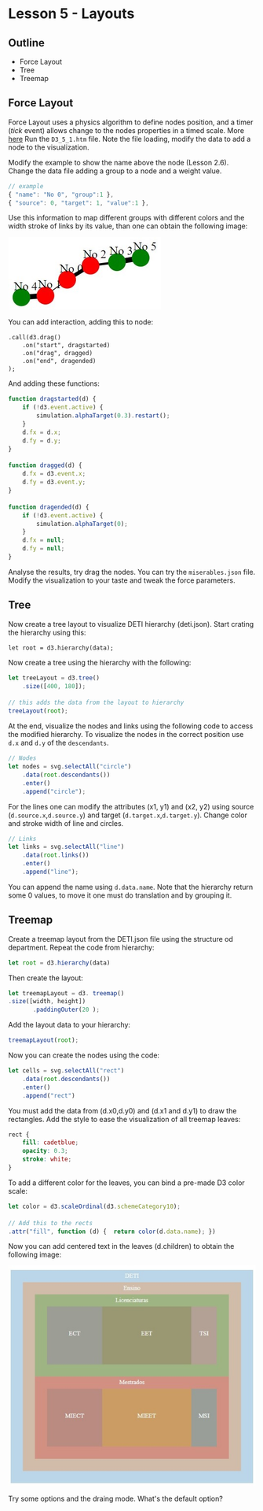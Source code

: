 # Lesson 5 - Layouts

## Outline
* Force Layout
* Tree
* Treemap


## Force Layout

Force Layout uses a physics algorithm to define nodes position, and a timer (_tick_ event) allows change to the nodes properties in a timed scale. More [here](http://d3indepth.com/force-layout/)
Run the `D3_5_1.htm` file. Note the file loading, modify the data to add a node to the visualization.

Modify the example to show the name above the node (Lesson 2.6). Change the data file adding a group to a node and a weight value.

``` javascript
// example
{ "name": "No 0", "group":1 },
{ "source": 0, "target": 1, "value":1 },
```
Use this information to map different groups  with different colors and the width stroke of links by its value, than one can obtain the following image:

![Force direceted graph](./forcelayout.jpg)

You can add interaction, adding this to node:
```
.call(d3.drag()
    .on("start", dragstarted)
    .on("drag", dragged)
    .on("end", dragended)
);
```

And adding these functions:
``` javascript
function dragstarted(d) {
    if (!d3.event.active) {
        simulation.alphaTarget(0.3).restart();
    }
    d.fx = d.x;
    d.fy = d.y;
}

function dragged(d) {
    d.fx = d3.event.x;
    d.fy = d3.event.y;
}

function dragended(d) {
    if (!d3.event.active) {
        simulation.alphaTarget(0);
    }
    d.fx = null;
    d.fy = null;
}
```
Analyse the results, try drag the nodes. You can try the `miserables.json` file. Modify the visualization to your taste and tweak the force parameters.

## Tree
Now create a tree layout to visualize DETI hierarchy (deti.json). Start crating the hierarchy using this:
``` javascriptt
let root = d3.hierarchy(data);
```

Now create a tree using the hierarchy with the following:
``` javascript
let treeLayout = d3.tree()
    .size([400, 180]);

// this adds the data from the layout to hierarchy
treeLayout(root);
```

At the end, visualize the nodes and links using the following code to access the modified hierarchy. To visualize the nodes in the correct position use `d.x` and `d.y` of the `descendants`.

``` javascript
// Nodes
let nodes = svg.selectAll("circle")
    .data(root.descendants())
    .enter()
    .append("circle");
```
For the lines one can modify the attributes (x1, y1) and (x2, y2) using source (`d.source.x`,`d.source.y`) and target (`d.target.x`,`d.target.y`). Change color and stroke width of line and circles.
``` javascript
// Links
let links = svg.selectAll("line")
    .data(root.links())
    .enter()
    .append("line");
``` 
You can append the name using `d.data.name`. Note that the hierarchy return some 0 values, to move it one must do translation and by grouping it. 

## Treemap
Create a treemap layout from the DETI.json file using the structure od department. Repeat the code from hierarchy:
``` javascript
let root = d3.hierarchy(data)
```
Then create the layout:
``` javascript
let treemapLayout = d3. treemap()
.size([width, height])
       .paddingOuter(20 );
```
Add the layout data to your hierarchy:
``` javascript
treemapLayout(root);
```
Now you can create the nodes using the code:
``` javascript
let cells = svg.selectAll("rect")
    .data(root.descendants())
    .enter()
    .append("rect")
```
You must add the data from (d.x0,d.y0) and (d.x1 and d.y1) to draw the rectangles. Add the style to ease the visualization of all treemap leaves:
``` css
rect {
    fill: cadetblue;
    opacity: 0.3;
    stroke: white;
}
```
To add a different color for the leaves, you can bind a pre-made D3 color scale:
``` javascript
let color = d3.scaleOrdinal(d3.schemeCategory10);

// Add this to the rects
.attr("fill", function (d) {  return color(d.data.name); })
``` 
Now you can add centered text in the leaves (d.children) to obtain the following image:

![Treemap](./treemap.jpg)

Try some options and the draing mode. What's the default option?